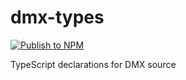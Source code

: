 # dmx-types
[![Publish to NPM](https://github.com/vs-kurkin/dmx-types/actions/workflows/npm-publish.yml/badge.svg)](https://github.com/vs-kurkin/dmx-types/actions/workflows/npm-publish.yml)

TypeScript declarations for DMX source

